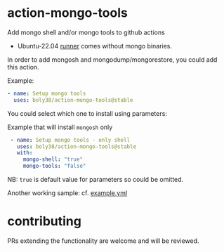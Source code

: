 # action-mongo-tools
Add mongo shell and/or mongo tools to github actions 

- Ubuntu-22.04 [runner](https://github.com/actions/runner-images/tree/main/images/linux) comes without mongo binaries.

In order to add mongosh and mongodump/mongorestore, you could add this action.

Example:
```yaml
- name: Setup mongo tools
  uses: boly38/action-mongo-tools@stable
```

You could select which one to install using parameters:

Example that will install `mongosh` only
```yaml
 - name: Setup mongo tools - only shell
   uses: boly38/action-mongo-tools@stable
   with:
     mongo-shell: "true"
     mongo-tools: "false"
```
NB: `true` is default value for parameters so could be omitted.

Another working sample: cf. [example.yml](./.github/workflows/example.yml)

# contributing
PRs extending the functionality are welcome and will be reviewed.